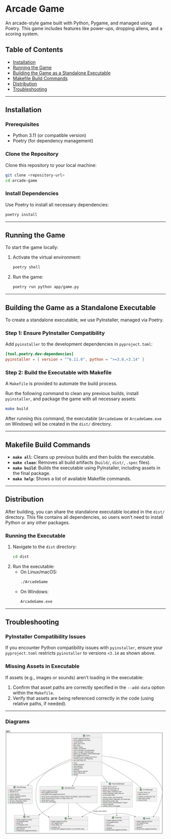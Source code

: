 
# Arcade Game

An arcade-style game built with Python, Pygame, and managed using Poetry. This game includes features like power-ups, dropping aliens, and a scoring system.

## Table of Contents
- [Installation](#installation)
- [Running the Game](#running-the-game)
- [Building the Game as a Standalone Executable](#building-the-game-as-a-standalone-executable)
- [Makefile Build Commands](#makefile-build-commands)
- [Distribution](#distribution)
- [Troubleshooting](#troubleshooting)

---

## Installation

### Prerequisites
- Python 3.11 (or compatible version)
- Poetry (for dependency management)

### Clone the Repository
Clone this repository to your local machine:
```bash
git clone <repository-url>
cd arcade-game
```

### Install Dependencies
Use Poetry to install all necessary dependencies:
```bash
poetry install
```

---

## Running the Game

To start the game locally:
1. Activate the virtual environment:
   ```bash
   poetry shell
   ```
2. Run the game:
   ```bash
   poetry run python app/game.py
   ```

---

## Building the Game as a Standalone Executable

To create a standalone executable, we use PyInstaller, managed via Poetry.

### Step 1: Ensure PyInstaller Compatibility
Add `pyinstaller` to the development dependencies in `pyproject.toml`:

```toml
[tool.poetry.dev-dependencies]
pyinstaller = { version = "^6.11.0", python = ">=3.8,<3.14" }
```

### Step 2: Build the Executable with Makefile
A `Makefile` is provided to automate the build process.

Run the following command to clean any previous builds, install `pyinstaller`, and package the game with all necessary assets:

```bash
make build
```

After running this command, the executable (`ArcadeGame` or `ArcadeGame.exe` on Windows) will be created in the `dist/` directory.

---

## Makefile Build Commands

- **`make all`**: Cleans up previous builds and then builds the executable.
- **`make clean`**: Removes all build artifacts (`build/`, `dist/`, `.spec` files).
- **`make build`**: Builds the executable using PyInstaller, including assets in the final package.
- **`make help`**: Shows a list of available Makefile commands.

---

## Distribution

After building, you can share the standalone executable located in the `dist/` directory. This file contains all dependencies, so users won’t need to install Python or any other packages.

### Running the Executable

1. Navigate to the `dist` directory:
   ```bash
   cd dist
   ```
2. Run the executable:
    - On Linux/macOS:
      ```bash
      ./ArcadeGame
      ```
    - On Windows:
      ```bash
      ArcadeGame.exe
      ```

---

## Troubleshooting

### PyInstaller Compatibility Issues
If you encounter Python compatibility issues with `pyinstaller`, ensure your `pyproject.toml` restricts `pyinstaller` to versions `<3.14` as shown above.

### Missing Assets in Executable
If assets (e.g., images or sounds) aren’t loading in the executable:
1. Confirm that asset paths are correctly specified in the `--add-data` option within the `Makefile`.
2. Verify that assets are being referenced correctly in the code (using relative paths, if needed).

---
### Diagrams
[![Repo Name](./class_diagram.svg)](https://github.com/tikarammardi/arcade-game)

